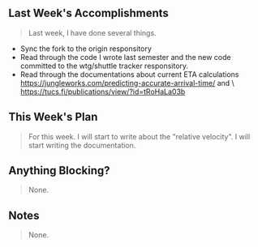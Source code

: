 ## Last Week's Accomplishments

>Last week, I have done several things.

- Sync the fork to the origin responsitory
- Read through the code I wrote last semester and the new code committed to the wtg/shuttle tracker responsitory. 
- Read through the documentations about current ETA calculations https://jungleworks.com/predicting-accurate-arrival-time/ and \ 
 https://tucs.fi/publications/view/?id=tRoHaLa03b


## This Week's Plan

> For this week. I will start to write about the "relative velocity". I will start writing the documentation.


## Anything Blocking?

> None.


## Notes

> None.
